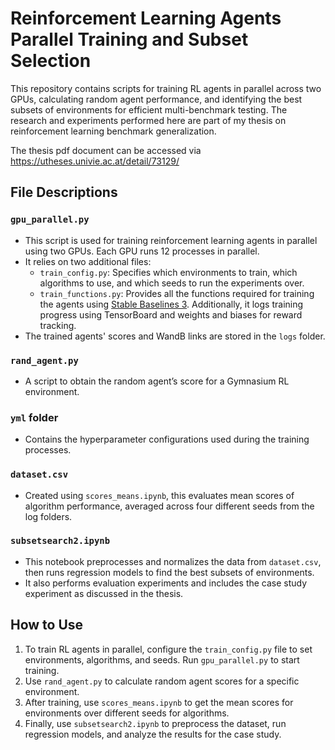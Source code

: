 <!-- This README.md was partially written with the help of chatgpt where I provided bulletpoints and it structured it into the following text. -->

# Reinforcement Learning Agents Parallel Training and Subset Selection

This repository contains scripts for training RL agents in parallel across two GPUs, calculating random agent performance, and identifying the best subsets of environments for efficient multi-benchmark testing. The research and experiments performed here are part of my thesis on reinforcement learning benchmark generalization. 

The thesis pdf document can be accessed via https://utheses.univie.ac.at/detail/73129/

## File Descriptions

### `gpu_parallel.py`
- This script is used for training reinforcement learning agents in parallel using two GPUs. Each GPU runs 12 processes in parallel.
- It relies on two additional files:
  - `train_config.py`: Specifies which environments to train, which algorithms to use, and which seeds to run the experiments over.
  - `train_functions.py`: Provides all the functions required for training the agents using [Stable Baselines 3](https://github.com/DLR-RM/stable-baselines3). Additionally, it logs training progress using TensorBoard and weights and biases for reward tracking.
- The trained agents' scores and WandB links are stored in the `logs` folder.

### `rand_agent.py`
- A script to obtain the random agent’s score for a Gymnasium RL environment.

### `yml` folder
- Contains the hyperparameter configurations used during the training processes.

### `dataset.csv`
- Created using `scores_means.ipynb`, this evaluates mean scores of algorithm performance, averaged across four different seeds from the log folders. 

### `subsetsearch2.ipynb`
- This notebook preprocesses and normalizes the data from `dataset.csv`, then runs regression models to find the best subsets of environments.
- It also performs evaluation experiments and includes the case study experiment as discussed in the thesis.

## How to Use

1. To train RL agents in parallel, configure the `train_config.py` file to set environments, algorithms, and seeds. Run `gpu_parallel.py` to start training.
2. Use `rand_agent.py` to calculate random agent scores for a specific environment.
3. After training, use `scores_means.ipynb` to get the mean scores for environments over different seeds for algorithms. 
4. Finally, use `subsetsearch2.ipynb` to preprocess the dataset, run regression models, and analyze the results for the case study.
